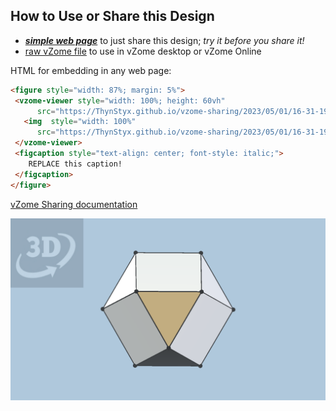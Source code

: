 
## How to Use or Share this Design

 - [***simple web page***](<https://ThynStyx.github.io/vzome-sharing/2023/05/01/16-31-19-Irregular-Triangular-Orthobicupola/>) to just share this design; *try it before you share it!*
 - [raw vZome file](<https://raw.githubusercontent.com/ThynStyx/vzome-sharing/main/2023/05/01/16-31-19-Irregular-Triangular-Orthobicupola/Irregular-Triangular-Orthobicupola.vZome>) to use in vZome desktop or vZome Online
 
 HTML for embedding in any web page:
 ```html
<figure style="width: 87%; margin: 5%">
  <vzome-viewer style="width: 100%; height: 60vh"
       src="https://ThynStyx.github.io/vzome-sharing/2023/05/01/16-31-19-Irregular-Triangular-Orthobicupola/Irregular-Triangular-Orthobicupola.vZome" >
    <img  style="width: 100%"
       src="https://ThynStyx.github.io/vzome-sharing/2023/05/01/16-31-19-Irregular-Triangular-Orthobicupola/Irregular-Triangular-Orthobicupola.png" >
  </vzome-viewer>
  <figcaption style="text-align: center; font-style: italic;">
     REPLACE this caption!
  </figcaption>
</figure>
 ```

[vZome Sharing documentation](https://vzome.github.io/vzome/sharing.html#how-it-works)

![Image](<Irregular-Triangular-Orthobicupola.png>)

